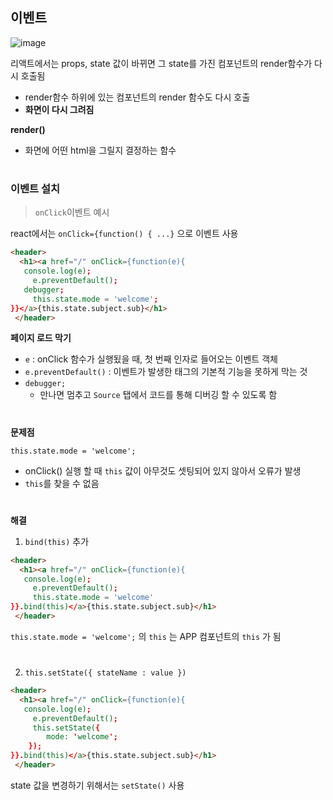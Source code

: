 ## 이벤트
![image](https://user-images.githubusercontent.com/44824456/136783934-029964ee-a33a-4094-82a0-6237f8fdde04.png)

리액트에서는  props, state 값이 바뀌면 그 state를 가진 컴포넌트의 render함수가 다시 호출됨

- render함수 하위에 있는 컴포넌트의 render 함수도 다시 호출
- **화면이 다시 그려짐**

**render()**

- 화면에 어떤 html을 그릴지 결정하는 함수

#

### 이벤트 설치
>`onClick`이벤트 예시

react에서는 `onClick={function() { ...}` 으로 이벤트 사용

```html
<header>
  <h1><a href="/" onClick={function(e){
   console.log(e);
	 e.preventDefault();
   debugger;
	 this.state.mode = 'welcome';
}}</a>{this.state.subject.sub}</h1>
 </header>
```

**페이지 로드 막기**

- `e` : onClick 함수가 실행됬을 때, 첫 번째 인자로 들어오는 이벤트 객체
- `e.preventDefault()` : 이벤트가 발생한 태그의 기본적 기능을 못하게 막는 것
- `debugger;`
    -  만나면 멈추고 `Source` 탭에서 코드를 통해 디버깅 할 수 있도록 함

#

**문제점**

`this.state.mode = 'welcome';`

- onClick() 실행 할 때 `this` 값이 아무것도 셋팅되어 있지 않아서 오류가 발생
- `this`를 찾을 수 없음

#

**해결**

1.  `bind(this)` 추가

```html
<header>
  <h1><a href="/" onClick={function(e){
   console.log(e);
	 e.preventDefault();
	 this.state.mode = 'welcome'
}}.bind(this)</a>{this.state.subject.sub}</h1>
 </header>
```

`this.state.mode = 'welcome';` 의 `this` 는 APP 컴포넌트의 `this` 가 됨

#

2. `this.setState({ stateName : value })`

```html
<header>
  <h1><a href="/" onClick={function(e){
   console.log(e);
	 e.preventDefault();
	 this.setState({
		mode: 'welcome';
	});
}}.bind(this)</a>{this.state.subject.sub}</h1>
 </header>
```

state 값을 변경하기 위해서는 `setState()` 사용
